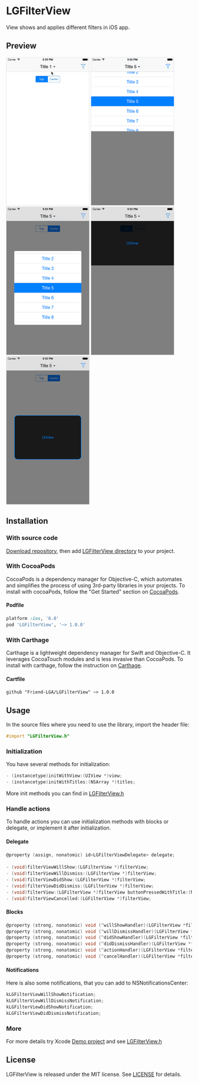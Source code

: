 # LGFilterView

View shows and applies different filters in iOS app.

## Preview

<img src="https://raw.githubusercontent.com/Friend-LGA/ReadmeFiles/master/LGFilterView/Preview.gif" width="226"/>
<img src="https://raw.githubusercontent.com/Friend-LGA/ReadmeFiles/master/LGFilterView/1.png" width="226"/>
<img src="https://raw.githubusercontent.com/Friend-LGA/ReadmeFiles/master/LGFilterView/2.png" width="226"/>
<img src="https://raw.githubusercontent.com/Friend-LGA/ReadmeFiles/master/LGFilterView/3.png" width="226"/>
<img src="https://raw.githubusercontent.com/Friend-LGA/ReadmeFiles/master/LGFilterView/4.png" width="226"/>

## Installation

### With source code

[Download repository](https://github.com/Friend-LGA/LGFilterView/archive/master.zip), then add [LGFilterView directory](https://github.com/Friend-LGA/LGFilterView/blob/master/LGFilterView/) to your project.

### With CocoaPods

CocoaPods is a dependency manager for Objective-C, which automates and simplifies the process of using 3rd-party libraries in your projects. To install with cocoaPods, follow the "Get Started" section on [CocoaPods](https://cocoapods.org/).

#### Podfile
```ruby
platform :ios, '6.0'
pod 'LGFilterView', '~> 1.0.0'
```

### With Carthage

Carthage is a lightweight dependency manager for Swift and Objective-C. It leverages CocoaTouch modules and is less invasive than CocoaPods. To install with carthage, follow the instruction on [Carthage](https://github.com/Carthage/Carthage/).

#### Cartfile
```
github "Friend-LGA/LGFilterView" ~> 1.0.0
```

## Usage

In the source files where you need to use the library, import the header file:

```objective-c
#import "LGFilterView.h"
```

### Initialization

You have several methods for initialization:

```objective-c
- (instancetype)initWithView:(UIView *)view;
- (instancetype)initWithTitles:(NSArray *)titles;
```

More init methods you can find in [LGFilterView.h](https://github.com/Friend-LGA/LGFilterView/blob/master/LGFilterView/LGFilterView.h)

### Handle actions

To handle actions you can use initialization methods with blocks or delegate, or implement it after initialization.

#### Delegate

```objective-c
@property (assign, nonatomic) id<LGFilterViewDelegate> delegate;

- (void)filterViewWillShow:(LGFilterView *)filterView;
- (void)filterViewWillDismiss:(LGFilterView *)filterView;
- (void)filterViewDidShow:(LGFilterView *)filterView;
- (void)filterViewDidDismiss:(LGFilterView *)filterView;
- (void)filterView:(LGFilterView *)filterView buttonPressedWithTitle:(NSString *)title index:(NSUInteger)index;
- (void)filterViewCancelled:(LGFilterView *)filterView;
```

#### Blocks

```objective-c
@property (strong, nonatomic) void (^willShowHandler)(LGFilterView *filterView);
@property (strong, nonatomic) void (^willDismissHandler)(LGFilterView *filterView);
@property (strong, nonatomic) void (^didShowHandler)(LGFilterView *filterView);
@property (strong, nonatomic) void (^didDismissHandler)(LGFilterView *filterView);
@property (strong, nonatomic) void (^actionHandler)(LGFilterView *filterView, NSString *title, NSUInteger index);
@property (strong, nonatomic) void (^cancelHandler)(LGFilterView *filterView);
```

#### Notifications

Here is also some notifications, that you can add to NSNotificationsCenter:

```objective-c
kLGFilterViewWillShowNotification;
kLGFilterViewWillDismissNotification;
kLGFilterViewDidShowNotification;
kLGFilterViewDidDismissNotification;
```

### More

For more details try Xcode [Demo project](https://github.com/Friend-LGA/LGFilterView/blob/master/Demo) and see [LGFilterView.h](https://github.com/Friend-LGA/LGFilterView/blob/master/LGFilterView/LGFilterView.h)

## License

LGFilterView is released under the MIT license. See [LICENSE](https://raw.githubusercontent.com/Friend-LGA/LGFilterView/master/LICENSE) for details.
